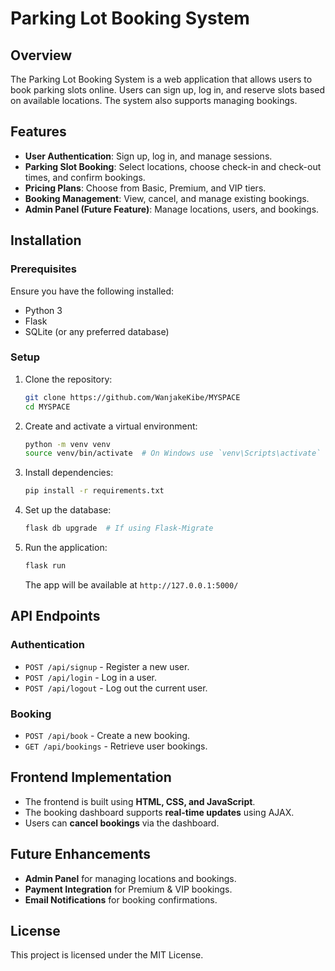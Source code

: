# Parking Lot Booking System

## Overview

The Parking Lot Booking System is a web application that allows users to book parking slots online. Users can sign up, log in, and reserve slots based on available locations. The system also supports managing bookings.

## Features

- **User Authentication**: Sign up, log in, and manage sessions.
- **Parking Slot Booking**: Select locations, choose check-in and check-out times, and confirm bookings.
- **Pricing Plans**: Choose from Basic, Premium, and VIP tiers.
- **Booking Management**: View, cancel, and manage existing bookings.
- **Admin Panel (Future Feature)**: Manage locations, users, and bookings.

## Installation

### Prerequisites

Ensure you have the following installed:

- Python 3
- Flask
- SQLite (or any preferred database)

### Setup

1. Clone the repository:

   ```sh
   git clone https://github.com/WanjakeKibe/MYSPACE
   cd MYSPACE
   ```

2. Create and activate a virtual environment:

   ```sh
   python -m venv venv
   source venv/bin/activate  # On Windows use `venv\Scripts\activate`
   ```

3. Install dependencies:

   ```sh
   pip install -r requirements.txt
   ```

4. Set up the database:

   ```sh
   flask db upgrade  # If using Flask-Migrate
   ```

5. Run the application:
   ```sh
   flask run
   ```
   The app will be available at `http://127.0.0.1:5000/`

## API Endpoints

### Authentication

- `POST /api/signup` - Register a new user.
- `POST /api/login` - Log in a user.
- `POST /api/logout` - Log out the current user.

### Booking

- `POST /api/book` - Create a new booking.
- `GET /api/bookings` - Retrieve user bookings.

## Frontend Implementation

- The frontend is built using **HTML, CSS, and JavaScript**.
- The booking dashboard supports **real-time updates** using AJAX.
- Users can **cancel bookings** via the dashboard.

## Future Enhancements

- **Admin Panel** for managing locations and bookings.
- **Payment Integration** for Premium & VIP bookings.
- **Email Notifications** for booking confirmations.

## License

This project is licensed under the MIT License.

